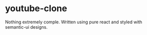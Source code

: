 # youtube-clone
Nothing extremely comple.
Written using pure react and styled with semantic-ui designs.
